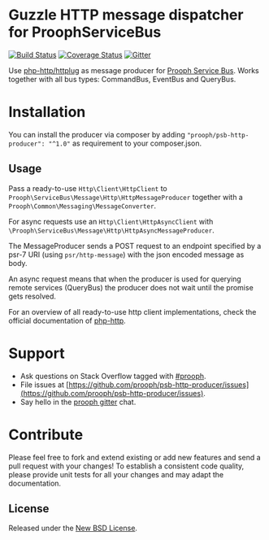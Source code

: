 Guzzle HTTP message dispatcher for ProophServiceBus
===================================================

[![Build Status](https://travis-ci.org/prooph/psb-http-producer.svg?branch=master)](https://travis-ci.org/prooph/psb-http-producer)
[![Coverage Status](https://img.shields.io/coveralls/prooph/psb-http-producer.svg)](https://coveralls.io/r/prooph/psb-http-producer?branch=master)
[![Gitter](https://badges.gitter.im/Join%20Chat.svg)](https://gitter.im/prooph/improoph)

Use [php-http/httplug](http://httplug.io/) as message producer for [Prooph Service Bus](https://github.com/prooph/service-bus).
Works together with all bus types: CommandBus, EventBus and QueryBus.

# Installation

You can install the producer via composer by adding `"prooph/psb-http-producer": "^1.0"` as requirement to your composer.json.

Usage
-----

Pass a ready-to-use `Http\Client\HttpClient` to `Prooph\ServiceBus\Message\Http\HttpMessageProducer` together with a `Prooph\Common\Messaging\MessageConverter`.

For async requests use an `Http\Client\HttpAsyncClient` with `\Prooph\ServiceBus\Message\Http\HttpAsyncMessageProducer`.

The MessageProducer sends a POST request to an endpoint specified by a psr-7 URI (using `psr/http-message`) with the json encoded message as body.

An async request means that when the producer is used for querying remote services (QueryBus) the producer does not wait until the promise gets resolved.

For an overview of all ready-to-use http client implementations, check the official documentation of [php-http](http://docs.php-http.org/en/latest/httplug/introduction.html#implementations).

# Support

- Ask questions on Stack Overflow tagged with [#prooph](https://stackoverflow.com/questions/tagged/prooph).
- File issues at [https://github.com/prooph/psb-http-producer/issues](https://github.com/prooph/psb-http-producer/issues).
- Say hello in the [prooph gitter](https://gitter.im/prooph/improoph) chat.


# Contribute

Please feel free to fork and extend existing or add new features and send a pull request with your changes!
To establish a consistent code quality, please provide unit tests for all your changes and may adapt the documentation.

License
-------

Released under the [New BSD License](LICENSE).
